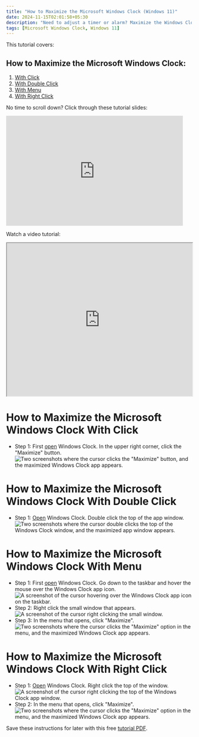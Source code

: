 ```yaml
---
title: "How to Maximize the Microsoft Windows Clock (Windows 11)"
date: 2024-11-15T02:01:58+05:30
description: "Need to adjust a timer or alarm? Maximize the Windows Clock app for easy access."
tags: [Microsoft Windows Clock, Windows 11]
---
```

This tutorial covers:

## How to Maximize the Microsoft Windows Clock:
1. [With Click](#1)
2. [With Double Click](#2)
2. [With Menu](#3)
3. [With Right Click](#4)

<p>No time to scroll down? Click through these tutorial slides:</p>
<iframe src="https://docs.google.com/presentation/d/1QwJxMRUW81ZqqtbxyLwHUdhs27aTIMl20m5URaLFzew/embed?start=false&loop=false&delayms=3000" frameborder="0" width="480" height="299" allowfullscreen="true" mozallowfullscreen="true" webkitallowfullscreen="true"></iframe>

<br />

Watch a video tutorial:
<iframe class="BLOG_video_class" allowfullscreen="" youtube-src-id="2LmjQBMF3uk" width="100%" height="416" src="https://www.youtube.com/embed/2LmjQBMF3uk"></iframe>

<br />

<h1 id="1">How to Maximize the Microsoft Windows Clock With Click</h1>

* Step 1: First [open](https://qhtutorials.github.io/posts/how-to-open-microsoft-windows-clock/) Windows Clock. In the upper right corner, click the "Maximize" button. <div class="stepimage">![Two screenshots where the cursor clicks the "Maximize" button, and the maximized Windows Clock app appears.](blogclickmaximize.png "Click 'Maximize' ")</div>

<h1 id="2">How to Maximize the Microsoft Windows Clock With Double Click</h1>

* Step 1: [Open](https://qhtutorials.github.io/posts/how-to-open-microsoft-windows-clock/) Windows Clock. Double click the top of the app window. <div class="stepimage">![Two screenshots where the cursor double clicks the top of the Windows Clock window, and the maximized app window appears.](blogdblclickmax.png "Double click the top of the window")</div>

<h1 id="3">How to Maximize the Microsoft Windows Clock With Menu</h1>

* Step 1: First [open](https://qhtutorials.github.io/posts/how-to-open-microsoft-windows-clock/) Windows Clock. Go down to the taskbar and hover the mouse over the Windows Clock app icon. <div class="stepimage">![A screenshot of the cursor hovering over the Windows Clock app icon on the taskbar.](bloghoveroverappiconedit.png "Hover over the app icon")</div>
* Step 2: Right click the small window that appears. <div class="stepimage">![A screenshot of the cursor right clicking the small window.](blogrightclicksmallwindowedit.png "Right click the small window")</div>
* Step 3: In the menu that opens, click "Maximize". <div class="stepimage">![Two screenshots where the cursor clicks the "Maximize" option in the menu, and the maximized Windows Clock app appears.](bloghoverrightclickmax.png "Click 'Maximize' ")</div>

<h1 id="4">How to Maximize the Microsoft Windows Clock With Right Click</h1>

* Step 1: [Open](https://qhtutorials.github.io/posts/how-to-open-microsoft-windows-clock/) Windows Clock. Right click the top of the window. <div class="stepimage">![A screenshot of the cursor right clicking the top of the Windows Clock app window.](blogrightclicktopmaximizeedit.png "Right click the top of the window")</div>
* Step 2: In the menu that opens, click "Maximize". <div class="stepimage">![Two screenshots where the cursor clicks the "Maximize" option in the menu, and the maximized Windows Clock app appears.](blogrightclickmax.png "Click 'Maximize' ")</div>

Save these instructions for later with this free [tutorial PDF](https://drive.google.com/file/d/1LxwbY3TzgEVklotyOKfvcW44KVYdJ5PG/view?usp=sharing).

<br />







